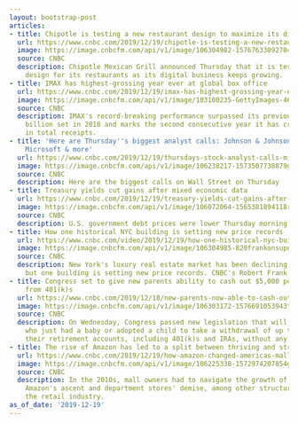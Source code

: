 ```yaml
---
layout: bootstrap-post
articles:
- title: Chipotle is testing a new restaurant design to maximize its digital growth
  url: https://www.cnbc.com/2019/12/19/chipotle-is-testing-a-new-restaurant-design.html
  image: https://image.cnbcfm.com/api/v1/image/106304982-15767633092704_chipotle_2019-206.jpg?v=1576763379
  source: CNBC
  description: Chipotle Mexican Grill announced Thursday that it is testing a different
    design for its restaurants as its digital business keeps growing.
- title: IMAX has highest-grossing year ever at global box office
  url: https://www.cnbc.com/2019/12/19/imax-has-highest-grossing-year-ever-at-global-box-office.html
  image: https://image.cnbcfm.com/api/v1/image/103100235-GettyImages-462799944.jpg?v=1445516289
  source: CNBC
  description: IMAX's record-breaking performance surpassed its previous best of $1.032
    billion set in 2018 and marks the second consecutive year it has crossed $1 billion
    in total receipts.
- title: 'Here are Thursday''s biggest analyst calls: Johnson & Johnson, Cisco Systems,
    Microsoft & more'
  url: https://www.cnbc.com/2019/12/19/thursdays-stock-analyst-calls-microsoft-johnson-johnson-more.html
  image: https://image.cnbcfm.com/api/v1/image/106238217-1573507738879gettyimages-1173107668.jpeg?v=1576761575
  source: CNBC
  description: Here are the biggest calls on Wall Street on Thursday
- title: Treasury yields cut gains after mixed economic data
  url: https://www.cnbc.com/2019/12/19/treasury-yields-cut-gains-after-mixed-economic-data.html
  image: https://image.cnbcfm.com/api/v1/image/106072064-1565381894118rtx72kt0.jpg?v=1569965731
  source: CNBC
  description: U.S. government debt prices were lower Thursday morning.
- title: How one historical NYC building is setting new price records
  url: https://www.cnbc.com/video/2019/12/19/how-one-historical-nyc-building-is-setting-new-price-records.html
  image: https://image.cnbcfm.com/api/v1/image/106304985-820frankonsupercondo.jpg?v=1576763318
  source: CNBC
  description: New York's luxury real estate market has been declining for two years,
    but one building is setting new price records. CNBC's Robert Frank reports.
- title: Congress set to give new parents ability to cash out $5,000 penalty-free
    from 401(k)s
  url: https://www.cnbc.com/2019/12/18/new-parents-now-able-to-cash-out-5000-dollars-penalty-free-from-401ks.html
  image: https://image.cnbcfm.com/api/v1/image/106303172-1576691053943twenty20_b94d086e-7621-44e5-a5f6-3f25ccdfb828.jpg?v=1576691124
  source: CNBC
  description: On Wednesday, Congress passed new legislation that will allow Americans
    who just had a baby or adopted a child to take a withdrawal of up to $5,000 from
    their retirement accounts, including 401(k)s and IRAs, without any penalty.
- title: The rise of Amazon has led to a split between thriving and struggling malls
  url: https://www.cnbc.com/2019/12/19/how-amazon-changed-americas-malls-in-the-2010s.html
  image: https://image.cnbcfm.com/api/v1/image/106225338-1572974207854gettyimages-898824116.jpeg?v=1576602789
  source: CNBC
  description: In the 2010s, mall owners had to navigate the growth of Apple's iPhone,
    Amazon's ascent and department stores' demise, among other structural shifts across
    the retail industry.
as_of_date: '2019-12-19'
---
```


